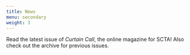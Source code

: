 ```yaml
---
title: News
menu: secondary
weight: 3
---
```


Read the latest issue of *Curtain Call*, the online magazine for SCTA! Also check out the archive for previous issues.